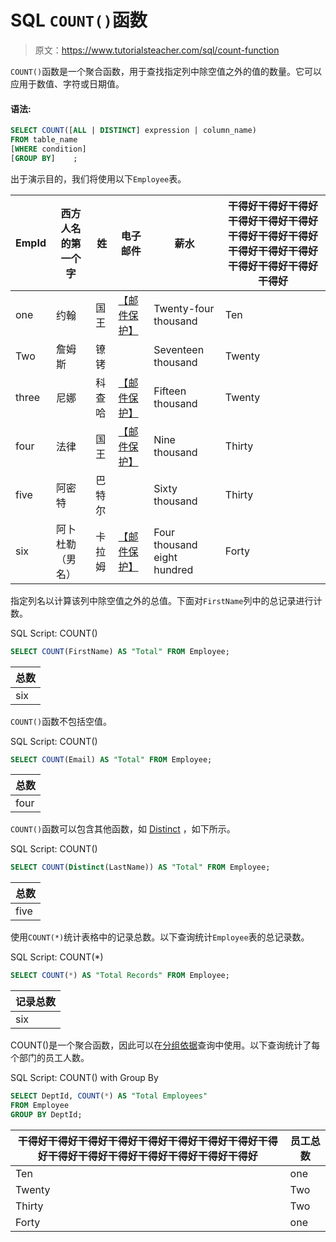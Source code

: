 # SQL `COUNT()`函数

> 原文：<https://www.tutorialsteacher.com/sql/count-function>

`COUNT()`函数是一个聚合函数，用于查找指定列中除空值之外的值的数量。它可以应用于数值、字符或日期值。

#### 语法:

```sql
SELECT COUNT([ALL | DISTINCT] expression | column_name)
FROM table_name
[WHERE condition]
[GROUP BY]    ; 
```

出于演示目的，我们将使用以下`Employee`表。

| EmpId | 西方人名的第一个字 | 姓 | 电子邮件 | 薪水 | 干得好干得好干得好干得好干得好干得好干得好干得好干得好干得好干得好干得好干得好干得好干得好干得好 |
| --- | --- | --- | --- | --- | --- |
| one | 约翰 | 国王 | [【邮件保护】](/cdn-cgi/l/email-protection) | Twenty-four thousand | Ten |
| Two | 詹姆斯 | 镣铐 |  | Seventeen thousand | Twenty |
| three | 尼娜 | 科查哈 | [【邮件保护】](/cdn-cgi/l/email-protection) | Fifteen thousand | Twenty |
| four | 法律 | 国王 | [【邮件保护】](/cdn-cgi/l/email-protection) | Nine thousand | Thirty |
| five | 阿密特 | 巴特尔 |  | Sixty thousand | Thirty |
| six | 阿卜杜勒（男名） | 卡拉姆 | [【邮件保护】](/cdn-cgi/l/email-protection) | Four thousand eight hundred | Forty |

指定列名以计算该列中除空值之外的总值。下面对`FirstName`列中的总记录进行计数。

SQL Script: COUNT() 

```sql
SELECT COUNT(FirstName) AS "Total" FROM Employee; 
```

| 总数 |
| --- |
| six |

`COUNT()`函数不包括空值。

SQL Script: COUNT() 

```sql
SELECT COUNT(Email) AS "Total" FROM Employee; 
```

| 总数 |
| --- |
| four |

`COUNT()`函数可以包含其他函数，如 [Distinct](/sql/sql-select-distinct) ，如下所示。

SQL Script: COUNT() 

```sql
SELECT COUNT(Distinct(LastName)) AS "Total" FROM Employee; 
```

| 总数 |
| --- |
| five |

使用`COUNT(*)`统计表格中的记录总数。以下查询统计`Employee`表的总记录数。

SQL Script: COUNT(*) 

```sql
SELECT COUNT(*) AS "Total Records" FROM Employee; 
```

| 记录总数 |
| --- |
| six |

COUNT()是一个聚合函数，因此可以在[分组依据](/sql/sql-groupby)查询中使用。以下查询统计了每个部门的员工人数。

SQL Script: COUNT() with Group By 

```sql
SELECT DeptId, COUNT(*) AS "Total Employees" 
FROM Employee
GROUP BY DeptId; 
```

| 干得好干得好干得好干得好干得好干得好干得好干得好干得好干得好干得好干得好干得好干得好干得好干得好 | 员工总数 |
| --- | --- |
| Ten | one |
| Twenty | Two |
| Thirty | Two |
| Forty | one |*****